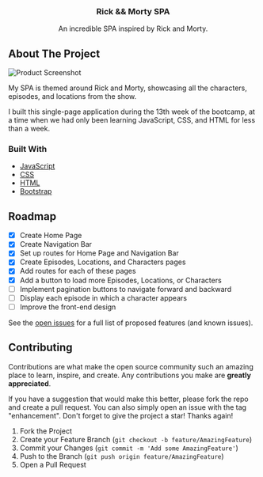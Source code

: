 
<br/>
<div align="center">

<h3 align="center">Rick && Morty SPA</h3>
<p align="center">
An incredible SPA inspired by Rick and Morty.


  


</p>
</div>

## About The Project

![Product Screenshot](https://picsum.photos/1920/1080)

My SPA is themed around Rick and Morty, showcasing all the characters, episodes, and locations from the show.

I built this single-page application during the 13th week of the bootcamp, at a time when we had only been learning JavaScript, CSS, and HTML for less than a week.
### Built With

- [JavaScript](https://developer.mozilla.org/pt-BR/docs/Web/JavaScript)
- [CSS](https://developer.mozilla.org/pt-BR/docs/Web/CSS)
- [HTML](https://developer.mozilla.org/pt-BR/docs/Web/HTML)
- [Bootstrap](https://getbootstrap.com)
## Roadmap

- [x] Create Home Page
- [x] Create Navigation Bar
- [x] Set up routes for Home Page and Navigation Bar
- [x] Create Episodes, Locations, and Characters pages
- [x] Add routes for each of these pages
- [x] Add a button to load more Episodes, Locations, or Characters
- [ ] Implement pagination buttons to navigate forward and backward
- [ ] Display each episode in which a character appears
- [ ] Improve the front-end design

See the [open issues](https://github.com/ShaanCoding/ReadME-Generator/issues) for a full list of proposed features (and known issues).
## Contributing

Contributions are what make the open source community such an amazing place to learn, inspire, and create. Any contributions you make are **greatly appreciated**.

If you have a suggestion that would make this better, please fork the repo and create a pull request. You can also simply open an issue with the tag "enhancement".
Don't forget to give the project a star! Thanks again!

1. Fork the Project
2. Create your Feature Branch (`git checkout -b feature/AmazingFeature`)
3. Commit your Changes (`git commit -m 'Add some AmazingFeature'`)
4. Push to the Branch (`git push origin feature/AmazingFeature`)
5. Open a Pull Request
